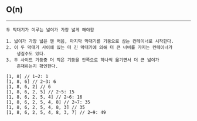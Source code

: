 ## O(n)

---

    두 막대기가 이루는 넓이가 가장 넓게 해야함

    1. 넓이가 가장 넓은 맨 처음, 마지막 막대기를 기둥으로 삼는 컨테이너로 시작한다.
    2. 이 두 막대기 사이에 있는 더 긴 막대기에 의해 더 큰 너비를 가지는 컨테이너가
        생길수도 있다.
    3. 두 사이드 기둥중 더 작은 기둥을 안쪽으로 하나씩 옮기면서 더 큰 넓이가
        존재하는지 확인한다.

    [1, 8] // 1~2: 1
    [1, 8, 6] // 2~3: 6
    [1, 8, 6, 2] // 6
    [1, 8, 6, 2, 5] // 2~5: 15
    [1, 8, 6, 2, 5, 4] // 2~6: 16
    [1, 8, 6, 2, 5, 4, 8] // 2~7: 35
    [1, 8, 6, 2, 5, 4, 8, 3] // 35
    [1, 8, 6, 2, 5, 4, 8, 3, 7] // 2~9: 49
